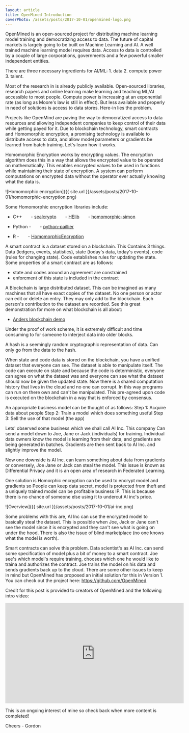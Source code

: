 ```yaml
---
layout: article
title: OpenMined Introduction
coverPhoto: /assets/posts/2017-10-01/openmined-logo.png
---
```


OpenMined is an open-sourced project for distributing machine learning model training and democratizing access to data. The future of capital markets is largely going to be built on Machine Learning and AI. A well trained machine learning model requires data. Access to data is controlled by a couple of large corporations, governments and a few powerful smaller independent entities.

There are three necessary ingredients for AI/ML: 1. data 2. compute power 3. talent.

Most of the research in is already publicly available. Open-sourced libraries, research papers and online learning make learning and teaching ML/AI accessible to most people. Compute power is increasing at an exponential rate (as long as Moore's law is still in effect). But less available and properly in need of solutions is access to data stores. Here-in lies the problem.

Projects like OpenMind are paving the way to democratized access to data resources and allowing independent companies to keep control of their data while getting payed for it. Due to blockchain technology, smart contracts and Homomorphic encryption, a promising technology is available to distribute access to data, and allow model parameters or gradients be learned from batch training. Let's learn how it works.

Homomorphic Encryption works by encrypting values. The encryption algorithm does this in a way that allows the encrypted value to be operated on mathematically. This enables encrypted values to be used in functions while maintaining their state of encryption. A system can perform computations on encrypted data without the operator ever actually knowing what the data is.

![Homomorphic encryption]({{ site.url }}/assets/posts/2017-10-01/homomorphic-encryption.png)

Some Homomorphic encryption libraries include:

- C++
&nbsp;&nbsp;&nbsp;&nbsp;&nbsp;&nbsp;- [sealcrypto](http://sealcrypto.codeplex.com/)
&nbsp;&nbsp;&nbsp;&nbsp;&nbsp;&nbsp;- [HElib](https://github.com/shaih/HElib)
&nbsp;&nbsp;&nbsp;&nbsp;&nbsp;&nbsp;- [homomorphic-simon](https://github.com/tlepoint/homomorphic-simon)

- Python -
&nbsp;&nbsp;&nbsp;&nbsp;&nbsp;&nbsp;- [python-paillier](https://github.com/n1analytics/python-paillier)

- R -
&nbsp;&nbsp;&nbsp;&nbsp;&nbsp;&nbsp;- [HomomorphicEncryption](http://www.louisaslett.com/HomomorphicEncryption/)

A smart contract is a dataset stored on a blockchain. This Contains 3 things. Data (ledgers, events, statistics), state (today's data, today's events), code (rules for changing state). Code establishes rules for updating the state. Some properties of a smart contract are as follows:

- state and codes around an agreement are constrained
- enforcment of this state is included in the contract

A Blockchain is large distributed dataset. This can be imagined as many machines that all have exact copies of the dataset. No one person or actor can edit or delete an entry. They may only add to the blockchain. Each person's contribution to the dataset are recorded. See this great demonstration for more on what blockchain is all about:

- [Anders blockchain demo](https://anders.com/blockchain/hash.html)

Under the proof of work scheme, it is extremely difficult and time consuming to for someone to interject data into older blocks.

A hash is a seemingly random cryptographic representation of data. Can only go from the data to the hash.

When state and code data is stored on the blockchain, you have a unified dataset that everyone can see. The dataset is able to manipulate itself. The code can execute on state and because the code is deterministic, everyone can agree on what the dataset was and everyone can see what the dataset should now be given the updated state. Now there is a shared computation history that lives in the cloud and no one can corrupt. In this way programs can run on there own and can't be manipulated. This pre-agreed upon code is executed on the blockchain in a way that is enforced by consensus.

An appropriate business model can be thought of as follows:
    Step 1: Acquire data about people
    Step 2: Train a model which does something useful
    Step 3: Sell the use of that model (the app)

Lets' observed some business which we shall call AI Inc. This company Can send a model down to Joe, Jane or Jack (individuals) for training. Individual data owners know the model is learning from their data, and gradients are being generated in batches. Gradients are then sent back to AI Inc. and slightly improve the model.

Now one downside is AI Inc. can learn something about data from gradients or conversely, Joe Jane or Jack can steal the model. This issue is known as Differential Privacy and it is an open area of research in Federated Learning.

One solution is Homorphic encryption can be used to encrypt model and gradients so People can keep data secret, model is protected from theft and a uniquely trained model can be profitable business IP. This is because there is no chance of someone else using it to undercut AI inc's price.

![Overview]({{ site.url }}/assets/posts/2017-10-01/ai-inc.png)

Some problems with this are, AI Inc can use the encrypted model to basically steal the dataset. This is possible when Joe, Jack or Jane can't see the model since it is encrypted and they can't see what is going on under the hood. There is also the issue of blind marketplace (no one knows what the model is worth).

Smart contracts can solve this problem. Data scientist's as AI Inc. can send some specification of model plus a bit of money to a smart contract. Joe see's which model's require training, chooses which one he would like to traina and authorizes the contract. Joe trains the model on his data and sends gradients back up to the cloud. There are some other issues to keep in mind but OpenMined has proposed an initial solution for this in Version 1. You can check out the project here: https://github.com/OpenMined


Credit for this post is provided to creators of OpenMined and the following intro video:
<iframe width="560" height="315" src="https://www.youtube.com/embed/sXFmKquiVnk" frameborder="0" allowfullscreen></iframe>



This is an ongoing interest of mine so check back when more content is completed!

Cheers - Gordon
